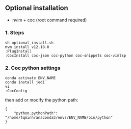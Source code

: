 ## Optional installation
- nvim + coc (root command required)
### 1. Steps
```
sh optional_install.sh
nvm install v12.18.0
:PlugInstall
:CocInstall coc-json coc-python coc-snippets coc-vimlsp
```
### 2. Coc python settings
```
conda activate ENV_NAME
conda install jedi
vi
:CocConfig
```
then add or modify the python path:
```
{
    "python.pythonPath": "/home/tqminh/anaconda3/envs/ENV_NAME/bin/python"
}
```

